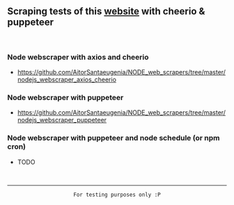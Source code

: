 ## Scraping tests of this [website](https://www.futbolenlatele.com/) with cheerio & puppeteer
<br>

### Node webscraper with axios and cheerio
- https://github.com/AitorSantaeugenia/NODE_web_scrapers/tree/master/nodejs_webscraper_axios_cheerio

### Node webscraper with puppeteer
- https://github.com/AitorSantaeugenia/NODE_web_scrapers/tree/master/nodejs_webscraper_puppeteer

### Node webscraper with puppeteer and node schedule (or npm cron)
- TODO

<br>
<hr> 

<div align="center">

```
For testing purposes only :P
```

</div>
